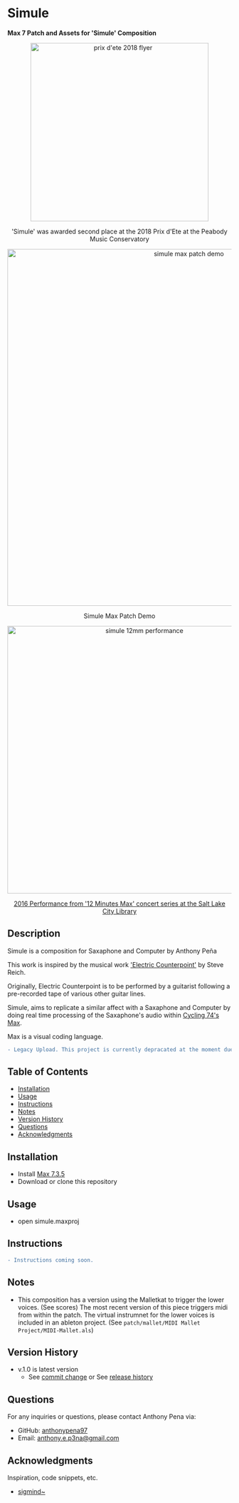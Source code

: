 # Simule
**Max 7 Patch and Assets for 'Simule' Composition**

<div align="center">
<p>
<img src="https://user-images.githubusercontent.com/79285555/190882438-f145269d-840e-4dab-930c-baf9548e583a.jpg" alt="prix d'ete 2018 flyer" width="400"/>
<p>'Simule' was awarded second place at the 2018 Prix d'Ete at the Peabody Music Conservatory</p>
</p>
</div>

<div align=center>
<img src="https://user-images.githubusercontent.com/79285555/190884330-025a2b29-c89b-40d1-b4bf-256c4c40f730.gif" alt="simule max patch demo" width="800"/>
<p>Simule Max Patch Demo</p>
</div>

<div align=center>
<a href="https://www.youtube.com/watch?v=TYgYhoUtHTU" target="_blank">
<img src="https://user-images.githubusercontent.com/79285555/190884389-f40df817-5450-4b7c-89f9-2122427dd056.png" alt="simule 12mm performance" width="600"/>
<p>
2016 Performance from '12 Minutes Max' concert series at the Salt Lake City Library
</p>
</a>
</div>

## Description
Simule is a composition for Saxaphone and Computer by Anthony Peña

This work is inspired by the musical work ['Electric Counterpoint'](https://www.youtube.com/watch?v=j7XlZKFH7h8) by Steve Reich. 

Originally, Electric Counterpoint is to be performed by a guitarist following a pre-recorded tape of various other guitar lines.

Simule, aims to replicate a similar affect with a Saxaphone and Computer by doing real time processing of the Saxaphone's audio within [Cycling 74's Max](https://cycling74.com/products/max).

Max is a visual coding language.

```diff
- Legacy Upload. This project is currently depracated at the moment due to missing packages.
```


## Table of Contents

- [Installation](#installation)
- [Usage](#usage)
- [Instructions](#instructions)
- [Notes](#notes)
- [Version History](#version-history)
- [Questions](#questions)
- [Acknowledgments](#acknowledgments)

## Installation
- Install [Max 7.3.5](https://cycling74.com/downloads/older/)
- Download or clone this repository

## Usage
- open simule.maxproj

## Instructions
```diff
- Instructions coming soon.
```

## Notes
- This composition has a version using the Malletkat to trigger the lower voices. (See scores) The most recent version of this piece triggers midi from within the patch. The virtual instrumnet for the lower voices is included in an ableton project. (See `patch/mallet/MIDI Mallet Project/MIDI-Mallet.als`)

## Version History

- v.1.0 is latest version
  - See [commit change](https://github.com/anthonypena97/simule/commits/main) or See [release history](https://github.com/anthonypena97/simule/releases)

## Questions

For any inquiries or questions, please contact Anthony Pena via:

- GitHub: [anthonypena97](https://github.com/anthonypena97)
- Email: <anthony.e.p3na@gmail.com>

## Acknowledgments

Inspiration, code snippets, etc.
- [sigmind~](https://music.arts.uci.edu/dobrian/maxcookbook/sigmund-pitch-tracking)
